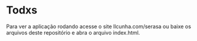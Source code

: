 # Todxs
Para ver a aplicação rodando acesse o site llcunha.com/serasa ou baixe os arquivos deste repositório e abra o arquivo index.html.
